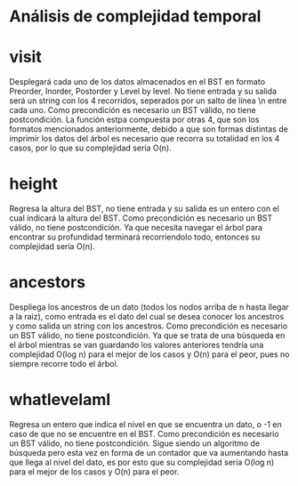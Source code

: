 # Análisis de complejidad temporal

# visit
Desplegará cada uno de los datos almacenados en el BST en formato Preorder, Inorder, Postorder y Level by level. No tiene entrada y su salida será un string con los 4 recorridos, seperados por un salto de línea \n entre cada uno. Como precondición es necesario un BST válido, no tiene postcondición. La función estpa compuesta por otras 4, que son los formatos mencionados anteriormente, debido a que son formas distintas de imprimir los datos del árbol es necesario que recorra su totalidad en los 4 casos, por lo que su complejidad sería O(n).

# height
Regresa la altura del BST, no tiene entrada y su salida es un entero con el cual indicará la altura del BST. Como precondición es necesario un BST válido, no tiene postcondición. Ya que necesita navegar el árbol para encontrar su profundidad terminará recorriendolo todo, entonces su complejidad sería O(n).

# ancestors
Despliega los ancestros de un dato (todos los nodos arriba de n hasta llegar a la raiz), como entrada es el dato del cual se desea conocer los ancestros y como salida un string con los ancestros. Como precondición es necesario un BST válido, no tiene postcondición. Ya que se trata de una búsqueda en el árbol mientras se van guardando los valores anteriores tendría una complejidad O(log n) para el mejor de los casos y O(n) para el peor, pues no siempre recorre todo el árbol.

# whatlevelamI
Regresa un entero que indica el nivel en que se encuentra un dato, o -1 en caso de que no se encuentre en el BST. Como precondición es necesario un BST válido, no tiene postcondición. Sigue siendo un algoritmo de búsqueda pero esta vez en forma de un contador que va aumentando hasta que llega al nivel del dato, es por esto que su complejidad sería O(log n) para el mejor de los casos y O(n) para el peor.
